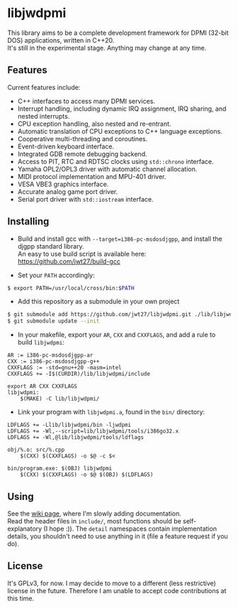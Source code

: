 # libjwdpmi
This library aims to be a complete development framework for DPMI (32-bit DOS) applications, written in C++20.  
It's still in the experimental stage. Anything may change at any time.

## Features
Current features include:
* C++ interfaces to access many DPMI services.
* Interrupt handling, including dynamic IRQ assignment, IRQ sharing, and nested interrupts.
* CPU exception handling, also nested and re-entrant.
* Automatic translation of CPU exceptions to C++ language exceptions.
* Cooperative multi-threading and coroutines.
* Event-driven keyboard interface.
* Integrated GDB remote debugging backend.
* Access to PIT, RTC and RDTSC clocks using `std::chrono` interface.
* Yamaha OPL2/OPL3 driver with automatic channel allocation.
* MIDI protocol implementation and MPU-401 driver.
* VESA VBE3 graphics interface.
* Accurate analog game port driver.
* Serial port driver with `std::iostream` interface.

## Installing
* Build and install gcc with `--target=i386-pc-msdosdjgpp`, and install the djgpp standard library.  
An easy to use build script is available here: https://github.com/jwt27/build-gcc

* Set your `PATH` accordingly:  
```sh
$ export PATH=/usr/local/cross/bin:$PATH
```
* Add this repository as a submodule in your own project  
```sh
$ git submodule add https://github.com/jwt27/libjwdpmi.git ./lib/libjwdpmi
$ git submodule update --init
```
* In your makefile, export your `AR`, `CXX` and `CXXFLAGS`, and add a rule to build `libjwdpmi`:  
```make
AR := i386-pc-msdosdjgpp-ar
CXX := i386-pc-msdosdjgpp-g++
CXXFLAGS := -std=gnu++20 -masm=intel
CXXFLAGS += -I$(CURDIR)/lib/libjwdpmi/include

export AR CXX CXXFLAGS
libjwdpmi:
    $(MAKE) -C lib/libjwdpmi/
```
* Link your program with `libjwdpmi.a`, found in the `bin/` directory:  
```make
LDFLAGS += -Llib/libjwdpmi/bin -ljwdpmi
LDFLAGS += -Wl,--script=lib/libjwdpmi/tools/i386go32.x
LDFLAGS += -Wl,@lib/libjwdpmi/tools/ldflags

obj/%.o: src/%.cpp
    $(CXX) $(CXXFLAGS) -o $@ -c $<

bin/program.exe: $(OBJ) libjwdpmi
    $(CXX) $(CXXFLAGS) -o $@ $(OBJ) $(LDFLAGS)
```

## Using
See the [wiki page](https://github.com/jwt27/libjwdpmi/wiki), where I'm slowly adding documentation.  
Read the header files in `include/`, most functions should be self-explanatory (I hope :)). The `detail` namespaces contain implementation details, you shouldn't need to use anything in it (file a feature request if you do).

## License
It's GPLv3, for now. I may decide to move to a different (less restrictive) license in the future. Therefore I am unable to accept code contributions at this time.

